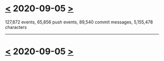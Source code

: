 # [<](2020-09-04.md) 2020-09-05 [>](2020-09-06.md)

127,872 events, 65,856 push events, 89,540 commit messages, 5,155,478 characters



---

# [<](2020-09-04.md) 2020-09-05 [>](2020-09-06.md)

